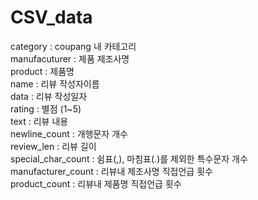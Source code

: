 # CSV_data
category : coupang 내 카테고리  
manufacuturer : 제품 제조사명  
product : 제품명  
name : 리뷰 작성자이름  
data : 리뷰 작성일자  
rating : 별점 (1~5)  
text : 리뷰 내용  
newline_count : 개행문자 개수  
review_len : 리뷰 길이  
special_char_count : 쉼표(,), 마침표(.)를 제외한 특수문자 개수  
manufacturer_count : 리뷰내 제조사명 직접언급 횟수  
product_count : 리뷰내 제품명 직접언급 횟수  
